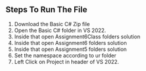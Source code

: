 ## Steps To Run The File
  1. Download the Basic C# Zip file
  2. Open the Basic C# folder in VS 2022.
  3. Inside that open Assignment6Class folders solution 
  4. Inside that open Assignment6 folders solution 
  5. Inside that open Assignment5 folders solution 
  6. Set the namespace according to ur folder
  7. Left Click on Project in header of VS 2022.

